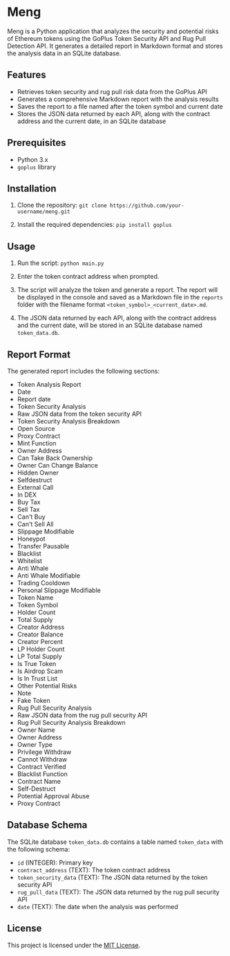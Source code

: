 # Meng

Meng is a Python application that analyzes the security and potential risks of Ethereum tokens using the GoPlus Token Security API and Rug Pull Detection API. It generates a detailed report in Markdown format and stores the analysis data in an SQLite database.

## Features

- Retrieves token security and rug pull risk data from the GoPlus API
- Generates a comprehensive Markdown report with the analysis results
- Saves the report to a file named after the token symbol and current date
- Stores the JSON data returned by each API, along with the contract address and the current date, in an SQLite database

## Prerequisites

- Python 3.x
- `goplus` library

## Installation

1. Clone the repository:
   `git clone https://github.com/your-username/meng.git`

2. Install the required dependencies:
   `pip install goplus`

## Usage

1. Run the script:
   `python main.py`

2. Enter the token contract address when prompted.

3. The script will analyze the token and generate a report. The report will be displayed in the console and saved as a Markdown file in the `reports` folder with the filename format `<token_symbol>_<current_date>.md`.

4. The JSON data returned by each API, along with the contract address and the current date, will be stored in an SQLite database named `token_data.db`.

## Report Format

The generated report includes the following sections:

- Token Analysis Report
- Date
- Report date
- Token Security Analysis
- Raw JSON data from the token security API
- Token Security Analysis Breakdown
- Open Source
- Proxy Contract
- Mint Function
- Owner Address
- Can Take Back Ownership
- Owner Can Change Balance
- Hidden Owner
- Selfdestruct
- External Call
- In DEX
- Buy Tax
- Sell Tax
- Can't Buy
- Can't Sell All
- Slippage Modifiable
- Honeypot
- Transfer Pausable
- Blacklist
- Whitelist
- Anti Whale
- Anti Whale Modifiable
- Trading Cooldown
- Personal Slippage Modifiable
- Token Name
- Token Symbol
- Holder Count
- Total Supply
- Creator Address
- Creator Balance
- Creator Percent
- LP Holder Count
- LP Total Supply
- Is True Token
- Is Airdrop Scam
- Is In Trust List
- Other Potential Risks
- Note
- Fake Token
- Rug Pull Security Analysis
- Raw JSON data from the rug pull security API
- Rug Pull Security Analysis Breakdown
- Owner Name
- Owner Address
- Owner Type
- Privilege Withdraw
- Cannot Withdraw
- Contract Verified
- Blacklist Function
- Contract Name
- Self-Destruct
- Potential Approval Abuse
- Proxy Contract

## Database Schema

The SQLite database `token_data.db` contains a table named `token_data` with the following schema:

- `id` (INTEGER): Primary key
- `contract_address` (TEXT): The token contract address
- `token_security_data` (TEXT): The JSON data returned by the token security API
- `rug_pull_data` (TEXT): The JSON data returned by the rug pull security API
- `date` (TEXT): The date when the analysis was performed

## License

This project is licensed under the [MIT License](LICENSE.md).
